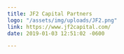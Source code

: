 ```yaml
---
title: JF2 Capital Partners
logo: "/assets/img/uploads/JF2.png"
link: https://www.jf2capital.com/
date: 2019-01-03 12:51:02 -0600

---
```

